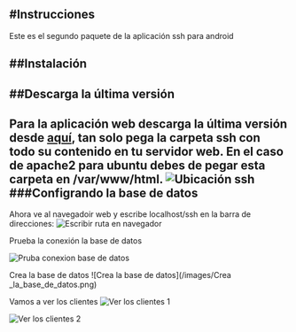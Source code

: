 #Instrucciones
---
Este es el segundo paquete de la aplicación ssh para android






##Instalación
---
##Descarga la última versión
---
Para la aplicación web descarga la última versión desde [aquí](http://github.es/kikemadrigal/sshweb), tan solo pega la carpeta ssh con todo su contenido en tu servidor web.
En el caso de apache2 para ubuntu debes de pegar esta carpeta en /var/www/html.
![Ubicación ssh](/images/ubicacion_carpeta.png)
###Configrando la base de datos
---
Ahora ve al navegadoir web y escribe localhost/ssh en la barra de direcciones:
![Escribir ruta en navegador](/images/Escribir_ruta_navegador.png)

Prueba la conexión la base de datos

![Pruba conexion base de datos](/images/Prueba_conexion_base_de_datos.png)

Crea la base de datos
![Crea la base de datos](/images/Crea _la_base_de_datos.png)

Vamos a ver los clientes
![Ver los clientes 1](/images/Ver_los_clientes_1.png)

![Ver los clientes 2](/images/Ver_los_clientes_2.png)


